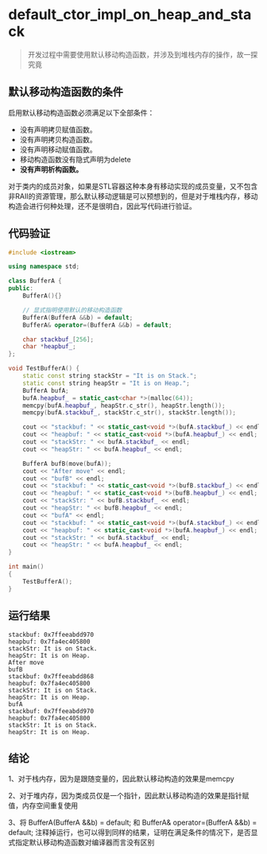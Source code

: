 # default\_ctor\_impl\_on\_heap\_and\_stack

> 开发过程中需要使用默认移动构造函数，并涉及到堆栈内存的操作，故一探究竟

## 默认移动构造函数的条件

启用默认移动构造函数必须满足以下全部条件：

* 没有声明拷贝赋值函数。 
* 没有声明拷贝构造函数。 
* 没有声明移动赋值函数。
* 移动构造函数没有隐式声明为delete
* **没有声明析构函数。**

对于类内的成员对象，如果是STL容器这种本身有移动实现的成员变量，又不包含非RAII的资源管理，那么默认移动逻辑是可以预想到的，但是对于堆栈内存，移动构造会进行何种处理，还不是很明白，因此写代码进行验证。

## 代码验证

```cpp
#include <iostream>

using namespace std;

class BufferA {
public:
    BufferA(){}

    // 显式指明使用默认的移动构造函数
    BufferA(BufferA &&b) = default;    
    BufferA& operator=(BufferA &&b) = default;

    char stackbuf_[256];
    char *heapbuf_;
};

void TestBufferA() {
    static const string stackStr = "It is on Stack.";
    static const string heapStr = "It is on Heap.";
    BufferA bufA;
    bufA.heapbuf_ = static_cast<char *>(malloc(64));
    memcpy(bufA.heapbuf_, heapStr.c_str(), heapStr.length());
    memcpy(bufA.stackbuf_, stackStr.c_str(), stackStr.length());

    cout << "stackbuf: " << static_cast<void *>(bufA.stackbuf_) << endl;
    cout << "heapbuf: " << static_cast<void *>(bufA.heapbuf_) << endl;
    cout << "stackStr: " << bufA.stackbuf_ << endl;
    cout << "heapStr: " << bufA.heapbuf_ << endl;

    BufferA bufB(move(bufA));
    cout << "After move" << endl;
    cout << "bufB" << endl;
    cout << "stackbuf: " << static_cast<void *>(bufB.stackbuf_) << endl;
    cout << "heapbuf: " << static_cast<void *>(bufB.heapbuf_) << endl;
    cout << "stackStr: " << bufB.stackbuf_ << endl;
    cout << "heapStr: " << bufB.heapbuf_ << endl;
    cout << "bufA" << endl;
    cout << "stackbuf: " << static_cast<void *>(bufA.stackbuf_) << endl;
    cout << "heapbuf: " << static_cast<void *>(bufA.heapbuf_) << endl;
    cout << "stackStr: " << bufA.stackbuf_ << endl;
    cout << "heapStr: " << bufA.heapbuf_ << endl;
}

int main()
{
    TestBufferA();
}
```

## 运行结果

```text
stackbuf: 0x7ffeeabdd970
heapbuf: 0x7fa4ec405800
stackStr: It is on Stack.
heapStr: It is on Heap.
After move
bufB
stackbuf: 0x7ffeeabdd868
heapbuf: 0x7fa4ec405800
stackStr: It is on Stack.
heapStr: It is on Heap.
bufA
stackbuf: 0x7ffeeabdd970
heapbuf: 0x7fa4ec405800
stackStr: It is on Stack.
heapStr: It is on Heap.
```

## 结论

1、对于栈内存，因为是跟随变量的，因此默认移动构造的效果是memcpy

2、对于堆内存，因为类成员仅是一个指针，因此默认移动构造的效果是指针赋值，内存空间重复使用

3、将 BufferA\(BufferA &&b\) = default; 和 BufferA& operator=\(BufferA &&b\) = default; 注释掉运行，也可以得到同样的结果，证明在满足条件的情况下，是否显式指定默认移动构造函数对编译器而言没有区别


